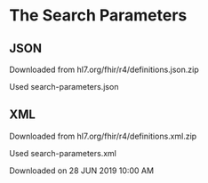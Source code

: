 # The Search Parameters 

## JSON 
Downloaded from hl7.org/fhir/r4/definitions.json.zip

Used search-parameters.json

## XML 
Downloaded from hl7.org/fhir/r4/definitions.xml.zip

Used search-parameters.xml     

Downloaded on 28 JUN 2019 10:00 AM   
